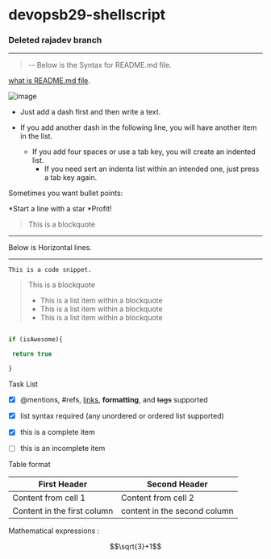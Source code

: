 # devopsb29-shellscript
### Deleted rajadev branch
---
> -- Below is the Syntax for README.md file.

[what is README.md file](https://www.geeksforgeeks.org/what-is-readme-md-file/).

![image](https://media.geeksforgeeks.org/wp-content/cdn-uploads/20210914130327/100-Days-of-Code-with-GFG-Get-Committed-to-a-Challenge.png)


- Just add a dash first and then write a text.

- If you add another dash in the following line, you will have another item in the list.  
    - If you add four spaces or use a tab key, you will create an indented list.  
        - If you need sert an indenta list within an intended one, just press a tab key again.  

Sometimes you want bullet points:

*Start a line with a star 
*Profit!


> This is a blockquote

---
Below is Horizontal lines.
***

`This is a code snippet.`

> This is a blockquote
> * This is a list item within a blockquote
> * This is a list item within a blockquote
> * This is a list item within a blockquote

```javascript

if (isAwesome){

 return true

}

```

Task List

- [x] @mentions, #refs, [links](), **formatting**, and <del>tags</del> supported
- [x] list syntax required (any unordered or ordered list supported) 
- [x] this is a complete item 
- [ ] this is an incomplete item 


Table format

First Header | Second Header 
 ------------ | ------------- 
Content from cell 1 | Content from cell 2 
Content in the first column | content in the second column 

Mathematical expressions :

$$\sqrt{3}+1$$
